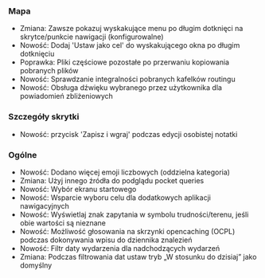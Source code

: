 ### Mapa
- Zmiana: Zawsze pokazuj wyskakujące menu po długim dotknięci na skrytce/punkcie nawigacji (konfigurowalne)
- Nowość: Dodaj 'Ustaw jako cel' do wyskakującego okna po długim dotknięciu
- Poprawka: Pliki częściowe pozostałe po przerwaniu kopiowania pobranych plików
- Nowość: Sprawdzanie integralności pobranych kafelków routingu
- Nowość: Obsługa dźwięku wybranego przez użytkownika dla powiadomień zbliżeniowych

### Szczegóły skrytki
- Nowość: przycisk 'Zapisz i wgraj' podczas edycji osobistej notatki

### Ogólne
- Nowość: Dodano więcej emoji liczbowych (oddzielna kategoria)
- Zmiana: Użyj innego źródła do podglądu pocket queries
- Nowość: Wybór ekranu startowego
- Nowość: Wsparcie wyboru celu dla dodatkowych aplikacji nawigacyjnych
- Nowość: Wyświetlaj znak zapytania w symbolu trudności/terenu, jeśli obie wartości są nieznane
- Nowość: Możliwość głosowania na skrzynki opencaching (OCPL) podczas dokonywania wpisu do dziennika znalezień
- Nowość: Filtr daty wydarzenia dla nadchodzących wydarzeń
- Zmiana: Podczas filtrowania dat ustaw tryb „W stosunku do dzisiaj” jako domyślny
